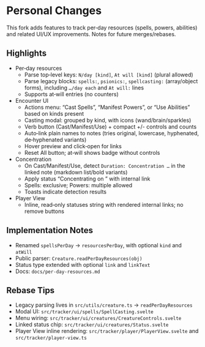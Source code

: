 # Personal Changes

This fork adds features to track per‑day resources (spells, powers, abilities) and related UI/UX improvements. Notes for future merges/rebases.

## Highlights
- Per‑day resources
  - Parse top‑level keys: `N/day [kind]`, `At will [kind]` (plural allowed)
  - Parse legacy blocks: `spells:`, `psionics:`, `spellcasting:` (array/object forms), including `…/day each` and `At will:` lines
  - Supports at‑will entries (no counters)
- Encounter UI
  - Actions menu: “Cast Spells”, “Manifest Powers”, or “Use Abilities” based on kinds present
  - Casting modal: grouped by kind, with icons (wand/brain/sparkles)
  - Verb button (Cast/Manifest/Use) + compact +/- controls and counts
  - Auto‑link plain names to notes (tries original, lowercase, hyphenated, de‑hyphenated variants)
  - Hover preview and click‑open for links
  - Reset All button; at‑will shows badge without controls
- Concentration
  - On Cast/Manifest/Use, detect `Duration: Concentration …` in the linked note (markdown list/bold variants)
  - Apply status “Concentrating on <Ability>” with internal link
  - Spells: exclusive; Powers: multiple allowed
  - Toasts indicate detection results
- Player View
  - Inline, read‑only statuses string with rendered internal links; no remove buttons

## Implementation Notes
- Renamed `spellsPerDay` → `resourcesPerDay`, with optional `kind` and `atWill`
- Public parser: `Creature.readPerDayResources(obj)`
- Status type extended with optional `link` and `linkText`
- Docs: `docs/per-day-resources.md`

## Rebase Tips
- Legacy parsing lives in `src/utils/creature.ts` → `readPerDayResources`
- Modal UI: `src/tracker/ui/spells/SpellCasting.svelte`
- Menu wiring: `src/tracker/ui/creatures/CreatureControls.svelte`
- Linked status chip: `src/tracker/ui/creatures/Status.svelte`
- Player View inline rendering: `src/tracker/player/PlayerView.svelte` and `src/tracker/player-view.ts`

